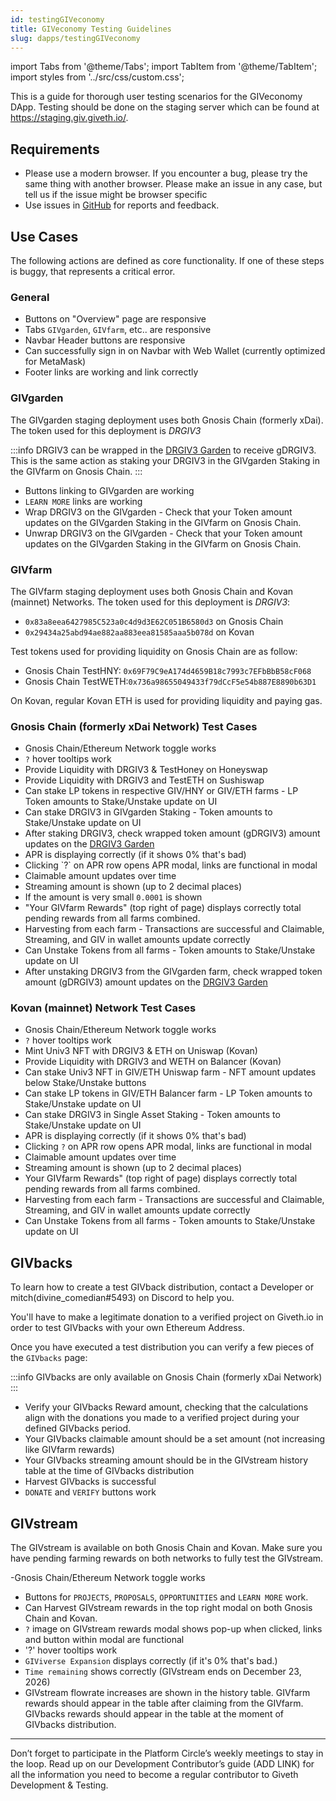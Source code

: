 ```yaml
---
id: testingGIVeconomy
title: GIVeconomy Testing Guidelines
slug: dapps/testingGIVeconomy
---
```

import Tabs from '@theme/Tabs';
import TabItem from '@theme/TabItem';
import styles from '../src/css/custom.css';


This is a guide for thorough user testing scenarios for the GIVeconomy DApp. Testing should be done on the staging server which can be found at https://staging.giv.giveth.io/.


## Requirements

* Please use a modern browser. If you encounter a bug, please try the same thing with another browser. Please make an issue in any case, but tell us if the issue might be browser specific
* Use issues in [GitHub](https://github.com/Giveth/GIVeconomy/issues) for reports and feedback.

## Use Cases

The following actions are defined as core functionality. If one of these steps is buggy, that represents a critical error.

### General

- Buttons on "Overview" page are responsive
- Tabs `GIVgarden`, `GIVfarm`, etc.. are responsive
- Navbar Header buttons are responsive
- Can successfully sign in on Navbar with Web Wallet (currently optimized for MetaMask)
- Footer links are working and link correctly


### GIVgarden
The GIVgarden staging deployment uses both Gnosis Chain (formerly xDai). The token used for this deployment is *DRGIV3*

:::info
DRGIV3 can be wrapped in the [DRGIV3 Garden](https://gardens-staging.1hive.org/#/xdai/garden/0x16388d99199a74810fc572049b3d4d657e7d5deb) to receive gDRGIV3. This is the same action as staking your DRGIV3 in the GIVgarden Staking in the GIVfarm on Gnosis Chain.
:::  

- Buttons linking to GIVgarden are working
- `LEARN MORE` links are working
- Wrap DRGIV3 on the GIVgarden - Check that your Token amount updates on the GIVgarden Staking in the GIVfarm on Gnosis Chain.
- Unwrap DRGIV3 on the GIVgarden - Check that your Token amount updates on the GIVgarden Staking in the GIVfarm on Gnosis Chain.


### GIVfarm
The GIVfarm staging deployment uses both Gnosis Chain and Kovan (mainnet) Networks. The token used for this deployment is *DRGIV3*:
- `0x83a8eea6427985C523a0c4d9d3E62C051B6580d3` on Gnosis Chain
- `0x29434a25abd94ae882aa883eea81585aaa5b078d` on Kovan

Test tokens used for providing liquidity on Gnosis Chain are as follow:
- Gnosis Chain TestHNY: `0x69F79C9eA174d4659B18c7993c7EFbBbB58cF068`
- Gnosis Chain TestWETH:`0x736a98655049433f79dCcF5e54b887E8890b63D1`  

On Kovan, regular Kovan ETH is used for providing liquidity and paying gas.
<Tabs className='tabs'>
  <TabItem value='gnosis' label='Gnosis Chain' default>
<h3>Gnosis Chain (formerly xDai Network) Test Cases</h3>
<ul>
<li>Gnosis Chain/Ethereum Network toggle works</li>
<li><code>?</code> hover tooltips work</li>
<li>Provide Liquidity with DRGIV3 & TestHoney on Honeyswap</li>
<li>Provide Liquidity with DRGIV3 and TestETH on Sushiswap</li>
<li>Can stake LP tokens in respective GIV/HNY or GIV/ETH farms - LP Token amounts to Stake/Unstake update on UI</li>
<li>Can stake DRGIV3 in GIVgarden Staking - Token amounts to Stake/Unstake update on UI</li>
<li>After staking DRGIV3, check wrapped token amount (gDRGIV3) amount updates on the <a href='https://gardens-staging.1hive.org/#/xdai/garden/0x16388d99199a74810fc572049b3d4d657e7d5deb' target='_blank' alt='DRGIV3 Garden'>DRGIV3 Garden</a></li>
<li>APR is displaying correctly (if it shows 0% that's bad)</li>
<li>Clicking `?` on APR row opens APR modal, links are functional in modal</li>
<li>Claimable amount updates over time</li>
<li>Streaming amount is shown (up to 2 decimal places)</li>
<li>If the amount is very small  <code>0.0001</code> is shown</li>
<li>"Your GIVfarm Rewards" (top right of page) displays correctly total pending rewards from all farms combined.</li>
<li>Harvesting from each farm - Transactions are successful and Claimable, Streaming, and GIV in wallet amounts update correctly</li>
<li>Can Unstake Tokens from all farms - Token amounts to Stake/Unstake update on UI</li>
<li>After unstaking DRGIV3 from the GIVgarden farm, check wrapped token amount (gDRGIV3) amount updates on the <a href='https://gardens-staging.1hive.org/#/xdai/garden/0x16388d99199a74810fc572049b3d4d657e7d5deb' target='_blank' alt='DRGIV3 Garden'>DRGIV3 Garden</a></li>
</ul>
  </TabItem>
  <TabItem value='kovan' label='Kovan Testnet' default>
<h3>Kovan (mainnet) Network Test Cases</h3>
<ul>
<li>Gnosis Chain/Ethereum Network toggle works</li>
<li><code>?</code> hover tooltips work</li>
<li>Mint Univ3 NFT with DRGIV3 & ETH on Uniswap (Kovan)</li>
<li>Provide Liquidity with DRGIV3 and WETH on Balancer (Kovan)</li>
<li>Can stake Univ3 NFT in GIV/ETH Uniswap farm - NFT amount updates below Stake/Unstake buttons</li>
<li>Can stake LP tokens in GIV/ETH Balancer farm - LP Token amounts to Stake/Unstake update on UI</li>
<li>Can stake DRGIV3 in Single Asset Staking - Token amounts to Stake/Unstake update on UI</li>
<li>APR is displaying correctly (if it shows 0% that's bad)</li>
<li>Clicking <code>?</code> on APR row opens APR modal, links are functional in modal</li>
<li>Claimable amount updates over time</li>
<li>Streaming amount is shown (up to 2 decimal places)</li>
<li>Your GIVfarm Rewards" (top right of page) displays correctly total pending rewards from all farms combined.</li>
<li>Harvesting from each farm - Transactions are successful and Claimable, Streaming, and GIV in wallet amounts update correctly</li>
<li>Can Unstake Tokens from all farms - Token amounts to Stake/Unstake update on UI</li>
</ul>
  </TabItem>
</Tabs>

## GIVbacks

To learn how to create a test GIVback distribution, contact a Developer or mitch(divine_comedian#5493) on Discord to help you.

You'll have to make a legitimate donation to a verified project on Giveth.io in order to test GIVbacks with your own Ethereum Address.

 Once you have executed a test distribution you can verify a few pieces of the `GIVbacks` page:

:::info
GIVbacks are only available on Gnosis Chain (formerly xDai Network)
:::

- Verify your GIVbacks Reward amount, checking that the calculations align with the donations you made to a verified project during your defined GIVbacks period.
- Your GIVbacks claimable amount should be a set amount (not increasing like GIVfarm rewards)
- Your GIVbacks streaming amount should be in the GIVstream history table at the time of GIVbacks distribution
- Harvest GIVbacks is successful
- `DONATE` and `VERIFY` buttons work

## GIVstream
The GIVstream is available on both Gnosis Chain and Kovan. Make sure you have pending farming rewards on both networks to fully test the GIVstream.

-Gnosis Chain/Ethereum Network toggle works
- Buttons for `PROJECTS`, `PROPOSALS`, `OPPORTUNITIES` and `LEARN MORE` work.
- Can Harvest GIVstream rewards in the top right modal on both Gnosis Chain and Kovan.
- `?` image on GIVstream rewards modal shows pop-up when clicked, links and button within modal are functional
- '?' hover tooltips work
- `GIViverse Expansion` displays correctly (if it's 0% that's bad.)
- `Time remaining` shows correctly (GIVstream ends on December 23, 2026)
- GIVstream flowrate increases are shown in the history table. GIVfarm rewards should appear in the table after claiming from the GIVfarm. GIVbacks rewards should appear in the table at the moment of GIVbacks distribution.


---

Don’t forget to participate in the Platform Circle’s weekly meetings to stay in the loop. Read up on our Development Contributor’s guide (ADD LINK) for all the information you need to become a regular contributor to Giveth Development & Testing.
